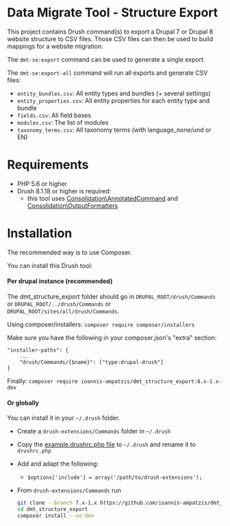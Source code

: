 # Data Migrate Tool - Structure Export

This project contains Drush command(s) to export a Drupal 7 or Drupal 8 website structure to CSV files.
Those CSV files can then be used to build mappings for a website migration.

The `dmt-se:export` command can be used to generate a single export.

The `dmt-se:export-all` command will run all exports and generate CSV files:
- `entity_bundles.csv`: All entity types and bundles (+ several settings)
- `entity_properties.csv`: All entity properties for each entity type and bundle
- `fields.csv`: All field bases
- `modules.csv`: The list of modules
- `taxonomy_terms.csv`: All taxonomy terms (with language_none/und or EN)

# Requirements

* PHP 5.6 or higher
* Drush 8.1.18 or higher is required:
  *  this tool uses [Consolidation\AnnotatedCommand](https://github.com/consolidation/annotated-command) and [Consolidation\OutputFormatters](https://github.com/consolidation/output-formatters) 

# Installation

The recommended way is to use Composer.

You can install this Drush tool:

#### Per drupal instance (recommended)

The dmt_structure_export folder should go in `DRUPAL_ROOT/drush/Commands` or `DRUPAL_ROOT/../drush/Commands`
or `DRUPAL_ROOT/sites/all/drush/Commands`.

Using composer/installers: `composer require composer/installers`

Make sure you have the following in your composer.json's "extra" section:

    "installer-paths": {
        ...
        "drush/Commands/{$name}": ["type:drupal-drush"]
    }
    

Finally: `composer require ioannis-ampatzis/dmt_structure_export:8.x-1.x-dev`

#### Or globally

You can install it in your `~/.drush` folder.

  * Create a `drush-extensions/Commands` folder in `~/.drush`
  * Copy the [example.drushrc.php file](https://github.com/drush-ops/drush/blob/8.x/examples/example.drushrc.php) to `~/.drush` and rename it to `drushrc.php`
  * Add and adapt the following:
    * `$options['include'] = array('/path/to/drush-extensions');`
  * From `drush-extensions/Commands` run

     ```bash
     git clone --branch 7.x-1.x https://github.com/ioannis-ampatzis/dmt_structure_export.git
     cd dmt_structure_export
     composer install --no-dev
     ```
